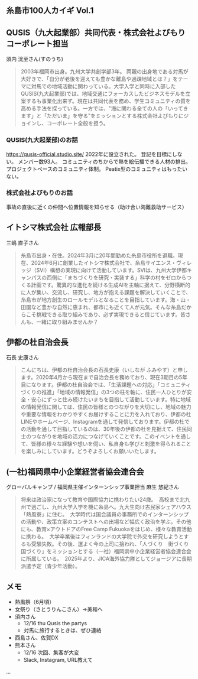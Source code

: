 糸島市100人カイギ Vol.1
---


## QUSIS（九大起業部）共同代表・株式会社よびもり コーポレート担当
須内 洸至さん(すのうち)

>2003年福岡市出身。九州大学共創学部3年。 両親の出身地である対馬が大好きで、「自分が老後を迎えても豊かな離島や過疎地域とは？」をテーマに対馬での地域活動に関わっている。大学入学と同時に入部したQUSIS(九大起業部)では、地域交通にフォーカスしたビジネスモデルを立案するも事業化出来ず。現在は共同代表を務め、学生コミュニティの質を高める手法を探っている。一方では、"海に関わる全ての人の「いってきます」と「ただいま」を守る"をミッションとする株式会社よびもりにジョインし、コーポレート全般を担う。

### QUSIS(九大起業部)のお話
https://qusis-official.studio.site/
2022年に設立された。
登記を目標にしない。
メンバー数93人。
コミュニティのちからで熱を絵伝播できる人材の排出。
プロジェクトベースのコミュニティ体制。
Peatix型のコミュニティはもったいない。

### 株式会社よびもりのお話
事故の直後に近くの仲間へ位置情報を知らせる（助け合い海難救助サービス）

## イトシマ株式会社 広報部長
三嶋 直子さん

>糸島市出身・在住。2024年3月に20年間勤めた糸島市役所を退職。現在、2024年6月に創業したイトシマ株式会社で、糸島サイエンス・ヴィレッジ（SVI）構想の実現に向けて活動しています。SVIは、九州大学伊都キャンパスの西側に「まちづくりを研究・実装する」科学の村をゼロからつくる計画です。驚異的な進化を続ける生成AIを主軸に据えて、分野横断的に人が集い、交流し、研究し、地方が抱える課題を解決していくことで、糸島市が地方創生のロールモデルとなることを目指しています。海・山・田園など豊かな自然に恵まれ、都市にも近くて人が元気。そんな糸島だからこそ挑戦できる取り組みであり、必ず実現できると信じています。皆さんも、一緒に取り組みませんか？

## 伊都の杜自治会長
石長 史康さん

>こんにちは、伊都の杜自治会長の石長史康（いしなが ふみやす）と申します。2020年4月から現在まで自治会長を務めており、現在3期目の5年目になります。伊都の杜自治会では、「生活課題への対応」「コミュニティづくりの推進」「地域の情報発信」の3つの柱を軸に、住民一人ひとりが安全・安心にずっと住み続けたいまちを目指して活動しています。特に地域の情報発信に関しては、住民の皆様とのつながりを大切にし、地域の魅力や重要な情報をわかりやすくお届けすることに力を入れており、伊都の杜LINEやホームページ、Instagramを通して発信しております。伊都の杜での活動を通して目指しているのは、30年後の伊都の杜を見据えて、住民同士のつながりを地域の活力につなげていくことです。このイベントを通して、皆様の様々な経験や想いを伺い、私自身も学びと刺激を得られることを楽しみにしています。どうぞよろしくお願いいたします。

## (一社)福岡県中小企業経営者協会連合会　
グローバルキャンプ / 福岡県主催インターンシップ事業担当
麻生 悠紀さん

>将来は政治家になって教育や国際協力に携わりたい24歳。　高校まで北九州で過ごし、九州大学入学を機に糸島へ。九大生向け古民家シェアハウス「熱風寮」に住む。　大学時代は国会議員の事務所でのインターンシップの活動や、政策立案のコンテストへの出場など幅広く政治を学ぶ。その他にも、教育×アウトドアのFree Camp Fukuokaをはじめ、様々な教育活動に携わる。　大学卒業後はフィンランドの大学院で外交を研究しようとするも受験失敗。その後、運よく今の上司に拾われ、「人づくり　街づくり　国づくり」をミッションとする（一社）福岡県中小企業経営者協会連合会に所属している。　2025年より、JICA海外協力隊としてジョージアに長期派遣予定（青少年活動）。

## メモ
- 熱風祭（6月頃）
- 女祭り（さとうりんこさん）→美和へ
- 須内さん
  - 12/16 thu Qusis the partys
  - 対馬に旅行するときは、ぜひ連絡
- 西島さん、佐賀DX
- 熊本さん
  - 12/16 次回、集客が大変
  - Slack, Instagram, URL教えて



...


